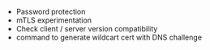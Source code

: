 - Password protection
- mTLS experimentation
- Check client / server version compatibility
- command to generate wildcart cert with DNS challenge